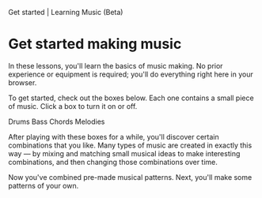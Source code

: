 Get started | Learning Music (Beta)

# Get started making music

In these lessons, you'll learn the basics of music making. No prior experience or equipment is required; you'll do everything right here in your browser.

To get started, check out the boxes below. Each one contains a small piece of music. Click a box to turn it on or off.

Drums
Bass
Chords
Melodies

After playing with these boxes for a while, you'll discover certain combinations that you like. Many types of music are created in exactly this way — by mixing and matching small musical ideas to make interesting combinations, and then changing those combinations over time.

Now you've combined pre-made musical patterns. Next, you'll make some patterns of your own.
